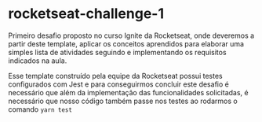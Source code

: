 # rocketseat-challenge-1

Primeiro desafio proposto no curso Ignite da Rocketseat, onde deveremos a partir deste template, aplicar os conceitos aprendidos para elaborar uma simples lista de atividades seguindo e implementando os requisitos indicados na aula.

Esse template construído pela equipe da Rocketseat possui testes configurados com Jest e para conseguirmos concluir este desafio é necessário que além da implementação das funcionalidades solicitadas, é necessário que nosso código também passe nos testes ao rodarmos o comando `yarn test`
